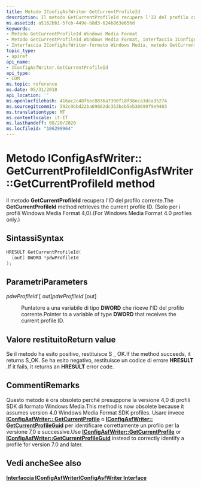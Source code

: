 ```yaml
---
title: Metodo IConfigAsfWriter GetCurrentProfileId
description: Il metodo GetCurrentProfileId recupera l'ID del profilo corrente. (Solo per i profili Windows Media Format 4,0).
ms.assetid: a5162bb1-5fcb-449e-b8d3-624b863e656d
keywords:
- Metodo GetCurrentProfileId Windows Media Format
- Metodo GetCurrentProfileId Windows Media Format, interfaccia IConfigAsfWriter
- Interfaccia IConfigAsfWriter-formato Windows Media, metodo GetCurrentProfileId
topic_type:
- apiref
api_name:
- IConfigAsfWriter.GetCurrentProfileId
api_type:
- COM
ms.topic: reference
ms.date: 05/31/2018
api_location: ''
ms.openlocfilehash: 416ac2c48f6ec8836a7390f18f38eca3dca35274
ms.sourcegitcommit: 592c9bbd22ba69802dc353bcb5eb30699f9e9403
ms.translationtype: MT
ms.contentlocale: it-IT
ms.lasthandoff: 08/20/2020
ms.locfileid: "106299964"
---
```

# <a name="iconfigasfwritergetcurrentprofileid-method"></a><span data-ttu-id="cca49-107">Metodo IConfigAsfWriter:: GetCurrentProfileId</span><span class="sxs-lookup"><span data-stu-id="cca49-107">IConfigAsfWriter::GetCurrentProfileId method</span></span>

<span data-ttu-id="cca49-108">Il metodo **GetCurrentProfileId** recupera l'ID del profilo corrente.</span><span class="sxs-lookup"><span data-stu-id="cca49-108">The **GetCurrentProfileId** method retrieves the current profile ID.</span></span> <span data-ttu-id="cca49-109">(Solo per i profili Windows Media Format 4,0).</span><span class="sxs-lookup"><span data-stu-id="cca49-109">(For Windows Media Format 4.0 profiles only.)</span></span>

## <a name="syntax"></a><span data-ttu-id="cca49-110">Sintassi</span><span class="sxs-lookup"><span data-stu-id="cca49-110">Syntax</span></span>


```C++
HRESULT GetCurrentProfileId(
  [out] DWORD *pdwProfileId
);
```



## <a name="parameters"></a><span data-ttu-id="cca49-111">Parametri</span><span class="sxs-lookup"><span data-stu-id="cca49-111">Parameters</span></span>

<dl> <dt>

<span data-ttu-id="cca49-112">*pdwProfileId* \[ out\]</span><span class="sxs-lookup"><span data-stu-id="cca49-112">*pdwProfileId* \[out\]</span></span>
</dt> <dd>

<span data-ttu-id="cca49-113">Puntatore a una variabile di tipo **DWORD** che riceve l'ID del profilo corrente.</span><span class="sxs-lookup"><span data-stu-id="cca49-113">Pointer to a variable of type **DWORD** that receives the current profile ID.</span></span>

</dd> </dl>

## <a name="return-value"></a><span data-ttu-id="cca49-114">Valore restituito</span><span class="sxs-lookup"><span data-stu-id="cca49-114">Return value</span></span>

<span data-ttu-id="cca49-115">Se il metodo ha esito positivo, restituisce S \_ OK.</span><span class="sxs-lookup"><span data-stu-id="cca49-115">If the method succeeds, it returns S\_OK.</span></span> <span data-ttu-id="cca49-116">Se ha esito negativo, restituisce un codice di errore **HRESULT** .</span><span class="sxs-lookup"><span data-stu-id="cca49-116">If it fails, it returns an **HRESULT** error code.</span></span>

## <a name="remarks"></a><span data-ttu-id="cca49-117">Commenti</span><span class="sxs-lookup"><span data-stu-id="cca49-117">Remarks</span></span>

<span data-ttu-id="cca49-118">Questo metodo è ora obsoleto perché presuppone la versione 4,0 di profili SDK di formato Windows Media.</span><span class="sxs-lookup"><span data-stu-id="cca49-118">This method is now obsolete because it assumes version 4.0 Windows Media Format SDK profiles.</span></span> <span data-ttu-id="cca49-119">Usare invece [**IConfigAsfWriter:: GetCurrentProfile**](iconfigasfwriter-getcurrentprofile.md) o [**IConfigAsfWriter:: GetCurrentProfileGuid**](iconfigasfwriter-getcurrentprofileguid.md) per identificare correttamente un profilo per la versione 7,0 e successive.</span><span class="sxs-lookup"><span data-stu-id="cca49-119">Use [**IConfigAsfWriter::GetCurrentProfile**](iconfigasfwriter-getcurrentprofile.md) or [**IConfigAsfWriter::GetCurrentProfileGuid**](iconfigasfwriter-getcurrentprofileguid.md) instead to correctly identify a profile for version 7.0 and later.</span></span>

## <a name="see-also"></a><span data-ttu-id="cca49-120">Vedi anche</span><span class="sxs-lookup"><span data-stu-id="cca49-120">See also</span></span>

<dl> <dt>

<span data-ttu-id="cca49-121">[**Interfaccia IConfigAsfWriter**](/previous-versions/windows/desktop/legacy/dd743205(v=vs.85))</span><span class="sxs-lookup"><span data-stu-id="cca49-121">[**IConfigAsfWriter Interface**](/previous-versions/windows/desktop/legacy/dd743205(v=vs.85))</span></span>
</dt> </dl>

 

 